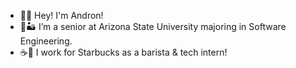 - 👋🏼 Hey! I'm Andron!
- 🌵🏜 I’m a senior at Arizona State University majoring in Software Engineering.
- ☕️💚 I work for Starbucks as a barista & tech intern!

<!---
martusheff/martusheff is a ✨ special ✨ repository because its `README.md` (this file) appears on your GitHub profile.
You can click the Preview link to take a look at your changes.
--->
